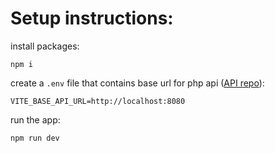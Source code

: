 # Setup instructions:

install packages:
```
npm i
```

create a `.env` file that contains base url for php api ([API repo](https://github.com/Cosmin-Ciolacu/code_of_talent_be)): 
```
VITE_BASE_API_URL=http://localhost:8080
```

run the app:
```
npm run dev
```
